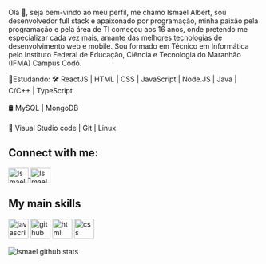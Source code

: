 Olá 👋, seja bem-vindo ao meu perfil, me chamo Ismael Albert, sou desenvolvedor full stack e apaixonado por programação, minha paixão pela programação e pela área de TI começou aos 16 anos, onde pretendo me especializar cada vez mais, amante das melhores tecnologias de desenvolvimento web e mobile.
Sou formado em Técnico em Informática pelo Instituto Federal de Educação, Ciência e Tecnologia do Maranhão (IFMA) Campus Codó.

🚀Estudando:
🛠 ReactJS | HTML | CSS | JavaScript | Node.JS | Java | C/C++ | TypeScript</br>                                                                                 
🛢 MySQL | MongoDB</br>                                                                                                                                              
🔧 Visual Studio code | Git | Linux

## Connect with me:
<a href="https://www.linkedin.com/in/ismaelalbert" target="_blank">
<img align="center" alt="Ismael Albert" height="30" width="40" src="https://cdn.jsdelivr.net/npm/simple-icons@3.0.1/icons/linkedin.svg" style="max-width:100%;">
</a>
<a href="https://www.instagram.com/ismaelalbert_/" target="_blank">
<img align="center" alt="Ismael Albert" height="30" width="40" src="https://cdn.jsdelivr.net/npm/simple-icons@3.0.1/icons/instagram.svg" style="max-width:100%;">
</a>

## My main skills
<img src="https://cdn.icon-icons.com/icons2/2108/PNG/512/javascript_icon_130900.png" alt="javascript" width="40" height="40" style="max-width:100%;"></img>
<img src="https://cdn.icon-icons.com/icons2/936/PNG/512/github-logo_icon-icons.com_73546.png" alt="github" width="40" height="40" style="max-width:100%;"></img>
<img src="https://cdn.icon-icons.com/icons2/2415/PNG/512/html_original_wordmark_logo_icon_146478.png" alt="html" width="40" height="40" style="max-width:100%;"></img>
<img src="https://cdn.icon-icons.com/icons2/2107/PNG/512/file_type_css_icon_130661.png" alt="css" width="40" height="40" style="max-width:100%;"></img>

![Ismael github stats](https://github-readme-stats.vercel.app/api?username=ismael-albert&show_icons=true&count_private=true&theme=radical)
